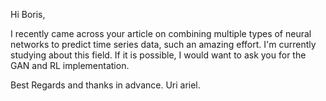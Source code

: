 Hi Boris,

I recently came across your article on combining multiple types of neural networks to predict time series data, such an amazing effort.
I'm currently studying about this field. If it is possible, I would want to ask you for the GAN and RL implementation.

Best Regards and thanks in advance.
Uri ariel.
